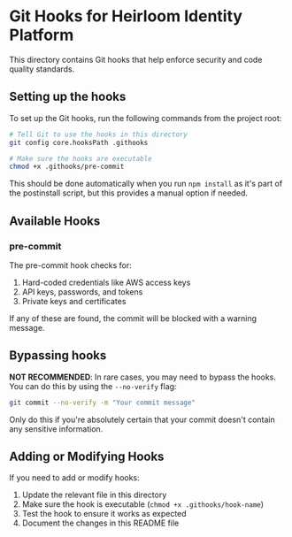 # Git Hooks for Heirloom Identity Platform

This directory contains Git hooks that help enforce security and code quality standards.

## Setting up the hooks

To set up the Git hooks, run the following commands from the project root:

```bash
# Tell Git to use the hooks in this directory
git config core.hooksPath .githooks

# Make sure the hooks are executable
chmod +x .githooks/pre-commit
```

This should be done automatically when you run `npm install` as it's part of the postinstall script, but this provides a manual option if needed.

## Available Hooks

### pre-commit

The pre-commit hook checks for:

1. Hard-coded credentials like AWS access keys
2. API keys, passwords, and tokens
3. Private keys and certificates

If any of these are found, the commit will be blocked with a warning message.

## Bypassing hooks

**NOT RECOMMENDED**: In rare cases, you may need to bypass the hooks. You can do this by using the `--no-verify` flag:

```bash
git commit --no-verify -m "Your commit message"
```

Only do this if you're absolutely certain that your commit doesn't contain any sensitive information.

## Adding or Modifying Hooks

If you need to add or modify hooks:

1. Update the relevant file in this directory
2. Make sure the hook is executable (`chmod +x .githooks/hook-name`)
3. Test the hook to ensure it works as expected
4. Document the changes in this README file